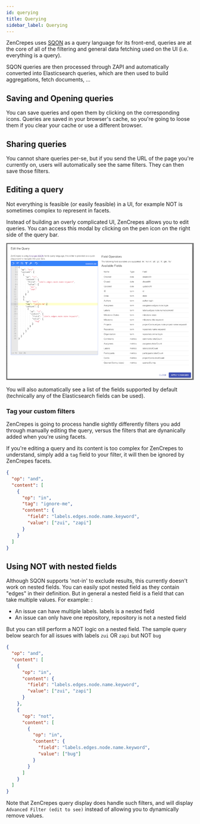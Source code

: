 ```yaml
---
id: querying
title: Querying
sidebar_label: Querying
---
```


ZenCrepes uses [SQON](https://arranger.readthedocs.io/en/latest/src/sqon.html) as a query language for its front-end, queries are at the core of all of the filtering and general data fetching used on the UI (i.e. everything is a query).

SQON queries are then processed through ZAPI and automatically converted into Elasticsearch queries, which are then used to build aggregations, fetch documents, ...

## Saving and Opening queries

You can save queries and open them by clicking on the corresponding icons. Queries are saved in your browser's cache, so you're going to loose them if you clear your cache or use a different browser.

## Sharing queries

You cannot share queries per-se, but if you send the URL of the page you're currently on, users will automatically see the same filters. They can then save those filters.

## Editing a query

Not everything is feasible (or easily feasible) in a UI, for example NOT is sometimes complex to represent in facets.

Instead of building an overly complicated UI, ZenCrepes allows you to edit queries. You can access this modal by clicking on the pen icon on the right side of the query bar.

<p align="center">
  <img alt="Issues View" title="Issues view" src="/img/zencrepes-edit-query.png" width="640" />
</p>

You will also automatically see a list of the fields supported by default (technically any of the Elasticsearch fields can be used).

### Tag your custom filters

ZenCrepes is going to process handle sightly differently filters you add through manually editing the query, versus the filters that are dynanically added when you're using facets.

If you're editing a query and its content is too complex for ZenCrepes to understand, simply add a `tag` field to your filter, it will then be ignored by ZenCrepes facets.

```json
{
  "op": "and",
  "content": [
    {
      "op": "in",
      "tag": "ignore-me",
      "content": {
        "field": "labels.edges.node.name.keyword",
        "value": ["zui", "zapi"]
      }
    }
  ]
}
```

## Using NOT with nested fields

Although SQON supports 'not-in' to exclude results, this currently doesn't work on nested fields. You can easily spot nested field as they contain "edges" in their definition. But in general a nested field is a field that can take multiple values.
For example: :

- An issue can have multiple labels. labels is a nested field
- An issue can only have one repository, repository is not a nested field

But you can still perform a NOT logic on a nested field. The sample query below search for all issues with labels `zui` OR `zapi` but NOT `bug`

```json
{
  "op": "and",
  "content": [
    {
      "op": "in",
      "content": {
        "field": "labels.edges.node.name.keyword",
        "value": ["zui", "zapi"]
      }
    },
    {
      "op": "not",
      "content": [
        {
          "op": "in",
          "content": {
            "field": "labels.edges.node.name.keyword",
            "value": ["bug"]
          }
        }
      ]
    }
  ]
}
```

Note that ZenCrepes query display does handle such filters, and will display `Advanced Filter (edit to see)` instead of allowing you to dynamically remove values.
